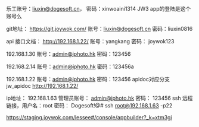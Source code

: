 乐工账号：liuxin@dogesoft.cn， 密码：xinwoaini1314
JW3 app的登陆是这个账号么


git地址：
https://git.joywok.com/  账号：liuxin@dogesoft.cn  密码：liuxin0816

api 接口文档：
http://192.168.1.22/  账号：yangkang  密码： joywok123


192.168.1.30
账号：admin@iphoto.hk
密码：123456

192.168.2.14
账号：admin@iphoto.hk
密码：123456a

192.168.1.22
账号：admin@iphoto.hk
密码：123456
apidoc对应分支jw_apidoc
http://192.168.1.22/

ip地址： 192.168.1.63
管理员账号： admin@iphoto.hk
密码： 123456
ssh 远程链接，用户名：root      密码： Dogesoft!@#
ssh root@192.168.1.63 -p22

https://staging.joywok.com/lessee#/console/appbuilder?_k=xtm3gi


